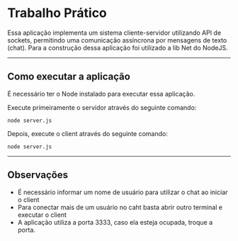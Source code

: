 # Trabalho Prático

Essa aplicação implementa um sistema cliente-servidor utilizando API de sockets, permitindo uma comunicação assíncrona por mensagens de texto (chat). Para a construção dessa aplicação foi utilizado a lib Net do NodeJS.

---

## Como executar a aplicação

É necessário ter o Node instalado para executar essa aplicação.

Execute primeiramente o servidor através do seguinte comando:
```
node server.js
```
Depois, execute o client através do seguinte comando:

```
node server.js
```

---

## Observações

- É necessário informar um nome de usuário para utilizar o chat ao iniciar o client
- Para conectar mais de um usuário no caht basta abrir outro terminal e executar o client
- A aplicação utiliza a porta 3333, caso ela esteja ocupada, troque a porta.
